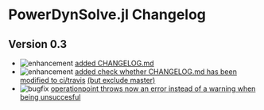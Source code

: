 # PowerDynSolve.jl Changelog

## Version 0.3

* ![enhancement](https://img.shields.io/badge/PD-enhancement-%23a2eeef.svg) [added CHANGELOG.md](https://github.com/JuliaEnergy/PowerDynSolve.jl/pull/13)
* ![enhancement](https://img.shields.io/badge/PD-enhancement-%23a2eeef.svg) [added check whether CHANGELOG.md has been modified to ci/travis](https://github.com/JuliaEnergy/PowerDynSolve.jl/pull/14) [(but exclude master)](https://github.com/JuliaEnergy/PowerDynSolve.jl/pull/16/)
* ![bugfix](https://img.shields.io/badge/PD-bugfix-%23d73a4a.svg) [operationpoint throws now an error instead of a warning when being unsuccesful](https://github.com/JuliaEnergy/PowerDynSolve.jl/pull/12)
